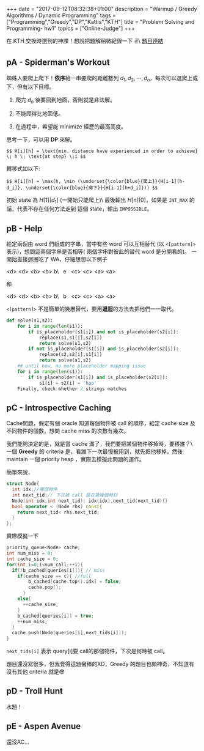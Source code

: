 +++
date =  "2017-09-12T08:32:38+01:00"
description = "Warmup / Greedy Algorithms / Dynamic Programming"
tags = ["Programming","Greedy","DP","Kattis","KTH"]
title =  "Problem Solving and Programming- hw1"
topics = ["Online-Judge"]
+++

在 KTH 交換時選到的神課！想說把題解稍微紀錄一下 ✌️\\
<a href="https://kth.kattis.com/problemgroups/617" target="_blank">題目連結</a>

<!--more-->

## pA - Spiderman's Workout
蜘蛛人要爬上爬下！**依序**給一串要爬的距離數列 <span>$d_1,d_2,\cdots,d_n$</span>，每次可以選爬上或下，但有以下目標。

1. 爬完 <span>$d_n$</span> 後要回到地面，否則就是非法解。

2. 不能爬得比地面低。

3. 在過程中，希望能 minimize 經歷的最高高度。

思考一下，可以用 **DP** 來解。

``$$
H[i][h] = \text{min. distance have experienced in order to achieve} \; h \; \text{at step} \;i
$$``


轉移式如以下:


``$$
H[i][h] = \max(h, \min (\underset{\color{blue}{爬上}}{H[i-1][h-d_i]}, \underset{\color{blue}{爬下}}{H[i-1][h+d_i]}))
$$``

初始 state 為 <span>$H[1][d_1]$</span> (一開始只能爬上)\\
最後輸出 <span>$H[n][0]$</span>，如果是 `INT_MAX` 的話，代表不存在任何方法走到
這個 state，輸出 `IMPOSSIBLE`。



## pB - Help
給定兩個由 word 們組成的字串，當中有些 word 可以互相替代 (以 `<[pattern]>` 表示)，想問這兩個字串是否相等( 兩個字串對彼此的替代 word 是分開看的)。
一開始直接迴圈吃了 WA，仔細想想以下例子

\<d\> \<d\> \<b\> \<b\> b\\
&nbsp;&nbsp;e &nbsp;&nbsp;\<c\> \<c\> \<a\> \<a\>

和

\<d\> \<d\> \<b\> \<b\> b\\
&nbsp;&nbsp;b &nbsp;&nbsp;\<c\> \<c\> \<a\> \<a\>

`<[pattern]>` 不是簡單的幾層替代，要用**遞迴**的方法去把他們一一取代。

```python
def solve(s1,s2):
    for i in range(len(s1)):
        if is_placeholder(s1[i]) and not is_placeholder(s2[i]):
            replace(s1,s1[i],s2[i])
            return solve(s1,s2)
        if not is_placeholder(s1[i]) and is_placeholder(s2[i]):
            replace(s2,s2[i],s1[i])
            return solve(s1,s2)
    ## until now, no more placeholder mapping issue
    for i in range(len(s1)):
        if is_placeholder(s1[i]) and is_placeholder(s2[i]):
            s1[i] = s2[i] = 'hao'
    Finally, check whether 2 strings matches 
```


## pC - Introspective Caching

Cache問題，假定有個 oracle 知道每個物件被 call 的順序，給定 cache size 及不同物件的個數，想問 cache miss 的次數有幾次。

我們能夠決定的是，就是當 cache 滿了，我們要把某個物件移掉時，要移誰？\\
一個 **Greedy** 的 criteria 是，看誰下一次最慢被用到，就先把他移掉，然後
maintain 一個 priority heap ，實際去模擬此問題的運作。

簡單來說，

```cpp
struct Node{
  int idx;//哪個物件
  int next_tid;// 下次被 call 是在第幾個時刻
  Node(int idx,int next_tid): idx(idx),next_tid(next_tid){}
  bool operator < (Node rhs) const{
    return next_tid< rhs.next_tid;
  }
};
```
實際模擬一下

```cpp
priority_queue<Node> cache;
int num_miss = 0;
int cache_size = 0;
for(int i=0;i<num_call;++i){
  if(!b_cached[queries[i]]){ // miss
    if(cache_size == c){ //full
        b_cached[cache.top().idx] = false;
        cache.pop();
      }
    else{
      ++cache_size;
    }
    b_cached[queries[i]] = true;
    ++num_miss;
  }
  cache.push(Node(queries[i],next_tids[i]));
}
```
`next_tids[i]` 表示 query[i]要 call的那個物件，下次是何時被 call。

題目還沒寫很多，但我覺得這題蠻棒的XD，Greedy 的題目也頗神奇，不知道有沒有其他 criteria 就是😎
## pD - Troll Hunt
水題！

## pE - Aspen Avenue

還沒AC...
